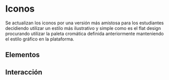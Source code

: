 # Iconos

Se actualizan los iconos por una versión más amistosa para los estudiantes decidiendo utilizar un estilo más ilustrativo y simple como es el flat design procurando utilizar la paleta cromática definida anteriormente manteniendo el estilo gráfico en la plataforma.


## Elementos




## Interacción

